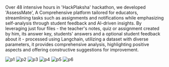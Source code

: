 Over 48 intensive hours in 'HackPlaksha' hackathon, we developed 'AssessMate', A Comprehensive platform tailored for educators, streamlining tasks such as assignments and notifications while emphasizing self-analysis through student feedback and Al-driven insights. By leveraging just four files - the teacher's notes, quiz or assignment created by him, its answer key, students' answers and a optional student feedback about it - processed using Langchain, utilizing a dataset with diverse parameters, it provides comprehensive analysis, highlighting positive aspects and offering constructive suggestions for improvement.

 
 
![p1](https://github.com/Akshat3144/AssessMate/assets/144452203/dc247152-0913-4780-996c-376933fcb6cf)
![p2](https://github.com/Akshat3144/AssessMate/assets/144452203/df83d2d7-dde4-4316-91b6-9f2b18657a0b)
![p3](https://github.com/Akshat3144/AssessMate/assets/144452203/172e7b96-8b33-4e69-80f5-a944d53bf59b)
![p4](https://github.com/Akshat3144/AssessMate/assets/144452203/f87ee538-bcd5-4e09-be13-3d68af792bd3)
![p5](https://github.com/Akshat3144/AssessMate/assets/144452203/6ae8ece4-740f-4098-b55a-7d894a220976)
![p6](https://github.com/Akshat3144/AssessMate/assets/144452203/b0e232c9-4ed7-4867-8491-22bdf85dc6bb)
